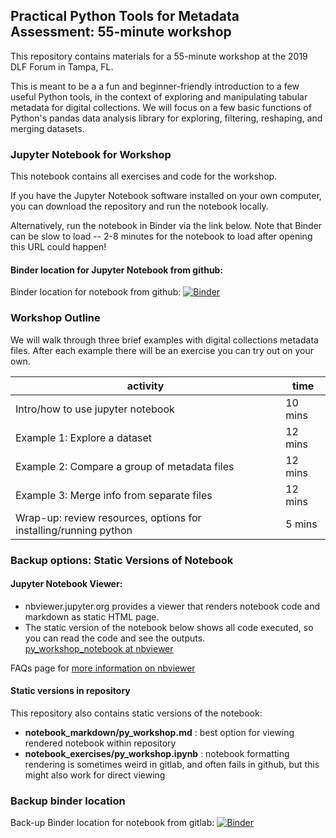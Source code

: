 ## Practical Python Tools for Metadata Assessment: 55-minute workshop

This repository contains materials for a 55-minute workshop at the 2019 DLF Forum in Tampa, FL. 

This is meant to be a a fun and beginner-friendly introduction to a few useful Python tools, in the context of exploring and manipulating tabular metadata for digital collections. We will focus on a few basic functions of Python's pandas data analysis library for exploring, filtering, reshaping, and merging datasets.

### Jupyter Notebook for Workshop 

This notebook contains all exercises and code for the workshop. 

If you have the Jupyter Notebook software installed on your own computer, you can download the repository and run the notebook locally.   

Alternatively, run the notebook in Binder via the link below. Note that Binder can be slow to load -- 2-8 minutes for the notebook to load after opening this URL could happen! 

#### Binder location for Jupyter Notebook from github:  
Binder location for notebook from github: [![Binder](https://mybinder.org/badge_logo.svg)](https://mybinder.org/v2/gh/morganem0/py-workshop-DLF2019/master)

### Workshop Outline

We will walk through three brief examples with digital collections metadata files. After each example there will be an exercise you can try out on your own. 

| activity | time |
| ------ | ------ |
| Intro/how to use jupyter notebook | 10 mins   |
| Example 1: Explore a dataset|  12 mins | 
| Example 2: Compare a group of metadata files | 12 mins| 
| Example 3: Merge info from separate files  |  12 mins | 
| Wrap-up: review resources, options for installing/running python | 5 mins| 


### Backup options: Static Versions of Notebook 

#### Jupyter Notebook Viewer:
* nbviewer.jupyter.org provides a viewer that renders notebook code and markdown as static HTML page.   
* The static version of the notebook below shows all code executed, so you can read the code and see the outputs.  
[py_workshop_notebook at nbviewer](https://nbviewer.jupyter.org/urls/gitlab.com/morganem/py-workshop-dlf2019/raw/master/notebook_exercises/py_workshop_notebook.ipynb)

FAQs page for [more information on nbviewer](https://nbviewer.jupyter.org/faq)

#### Static versions in repository 
This repository also contains static versions of the notebook: 
* **notebook_markdown/py_workshop.md** : best option for viewing rendered notebook within repository 
* **notebook_exercises/py_workshop.ipynb** : notebook formatting rendering is sometimes weird in gitlab, and often fails in github, but this might also work for direct viewing


### Backup binder location 
Back-up Binder location for notebook from gitlab: [![Binder](https://mybinder.org/badge_logo.svg)](https://mybinder.org/v2/gl/morganem%2Fpy-workshop-dlf2019/master)
